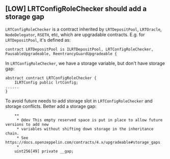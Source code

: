 ## [LOW] LRTConfigRoleChecker should add a storage gap

`LRTConfigRoleChecker` is a contract inherited by `LRTDepositPool`, `LRTOracle`, `NodeDelegator`, `RSETH`, etc, which are upgradable contracts. E.g. for `LRTDepositPool`, it's defined as:

```solidity
contract LRTDepositPool is ILRTDepositPool, LRTConfigRoleChecker, PausableUpgradeable, ReentrancyGuardUpgradeable {
``` 

In `LRTConfigRoleChecker`, we have a storage variable, but don't have storage gap:

```solidity
abstract contract LRTConfigRoleChecker {
    ILRTConfig public lrtConfig;
......
}
```

To avoid future needs to add storage slot in `LRTConfigRoleChecker` and storage conflicts. Better add a storage gap:

```solidity
    **
     * @dev This empty reserved space is put in place to allow future versions to add new
     * variables without shifting down storage in the inheritance chain.
     * See https://docs.openzeppelin.com/contracts/4.x/upgradeable#storage_gaps
     *
    uint256[49] private __gap;
```